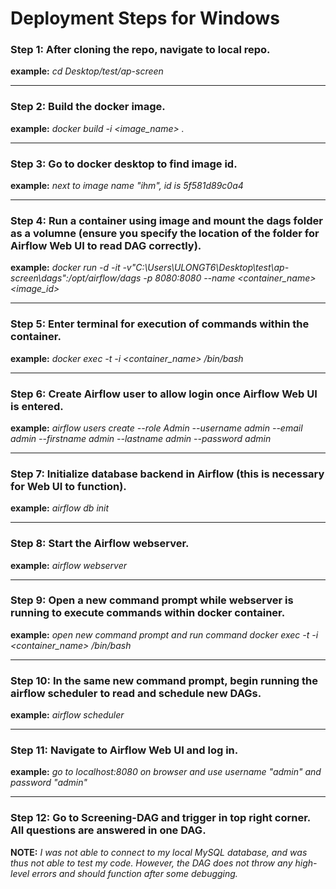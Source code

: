 # Deployment Steps for Windows

### Step 1: After cloning the repo, navigate to local repo.
**example:** _cd Desktop/test/ap-screen_
_______________________
### Step 2: Build the docker image.
**example:** _docker build -i <image_name> ._
_______________________
### Step 3: Go to docker desktop to find image id.
**example:** _next to image name "ihm", id is 5f581d89c0a4_
_______________________
### Step 4: Run a container using image and mount the dags folder as a volumne (ensure you specify the location of the folder for Airflow Web UI to read DAG correctly).
**example:** _docker run -d -it -v"C:\Users\ULONGT6\Desktop\test\ap-screen\dags":/opt/airflow/dags -p 8080:8080 --name <container_name> <image_id>_
_______________________
### Step 5: Enter terminal for execution of commands within the container.
**example:** _docker exec -t -i <container_name> /bin/bash_
_______________________
### Step 6: Create Airflow user to allow login once Airflow Web UI is entered.
**example:** _airflow users create --role Admin --username admin --email admin --firstname admin --lastname admin --password admin_
_______________________
### Step 7: Initialize database backend in Airflow (this is necessary for Web UI to function).
**example:** _airflow db init_
_______________________
### Step 8: Start the Airflow webserver.
**example:** _airflow webserver_
_______________________
### Step 9: Open a new command prompt while webserver is running to execute commands within docker container.
**example:** _open new command prompt and run command docker exec -t -i <container_name> /bin/bash_
_______________________
### Step 10: In the same new command prompt, begin running the airflow scheduler to read and schedule new DAGs.
**example:** _airflow scheduler_
_______________________
### Step 11: Navigate to Airflow Web UI and log in.
**example:** _go to localhost:8080 on browser and use username "admin" and password "admin"_
_______________________
### Step 12: Go to Screening-DAG and trigger in top right corner. All questions are answered in one DAG.
**NOTE:** _I was not able to connect to my local MySQL database, and was thus not able to test my code. However, the DAG does not throw any high-level errors and should function after some debugging._